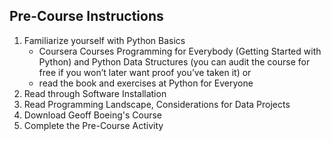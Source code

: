 ## Pre-Course Instructions
1. Familiarize yourself with Python Basics
    - Coursera Courses Programming for Everybody (Getting Started with Python) and Python Data Structures (you can audit the course for free if you won’t later want proof you’ve taken it) or  
    - read the book and exercises at Python for Everyone
2. Read through Software Installation
3. Read Programming Landscape, Considerations for Data Projects
4. Download Geoff Boeing's Course
5. Complete the Pre-Course Activity